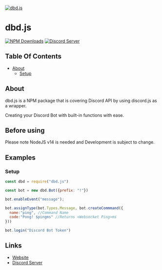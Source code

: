   <br />
    <p>
    <a href="https://dbd.leref.ga"><img src="https://cdn.discordapp.com/attachments/804505335397744650/816746774571515914/dbdjs.png" alt="dbd.js" /></a>
  </p>

# dbd.js
[![NPM Downloads](https://img.shields.io/npm/dt/dbd.js.svg?maxAge=3600)](https://www.npmjs.com/package/dbd.js)
[![Discord Server](https://img.shields.io/discord/773352845738115102?color=7289da&logo=discord&logoColor=white)](https://dbd.js.org/invite)
## Table Of Contents
- [About](#about)
  - [Setup](#setup)

## About
dbd.js is a NPM package that is covering Discord API by using discord.js as a wrapper.
<br>

Creating your Discord Bot with built-in functions with ease.
 </br>

## Before using
Please note NodeJS v14 is needed and Development is subject to change.

## Examples

### Setup
```js
const dbd = require("dbd.js")

const bot = new dbd.Bot({prefix: "!"})

bot.enableEvent("message");

bot.assignType(bot.Types.Message, bot.createCommmand({
  name:"ping", //Command Name
  code:"Pong! $pingms" //Returns <Websocket Ping>ms
}))

bot.login("Discord Bot Token")
```



## Links
- [Website](https://dbd.js.org)
- [Discord Server](https://dbd.js.org/invite)
